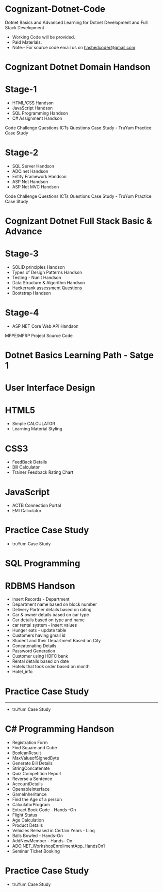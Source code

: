 # Cognizant-Dotnet-Code
Dotnet Basics and Advanced Learning  for Dotnet Development and Full Stack Development

* Working Code will be provided.
* Paid Materials.
* Note:- For source code email us on hashedcoder@gmail.com

# Cognizant Dotnet Domain Handson

# Stage-1

* HTML/CSS Handson
* JavaScript Handson
* SQL Programming Handson
* C# Assignment Handson

Code Challenge Questions
ICTs Questions
Case Study - TruYum Practice Case Study 

# Stage-2

* SQL Server Handson
* ADO.net Handson
* Entity Framework Handson
* ASP.Net Handson
* ASP.Net MVC Handson

Code Challenge Questions
ICTs Questions
Case Study - TruYum Practice Case Study

# Cognizant Dotnet Full Stack Basic & Advance

# Stage-3

* SOLID principles Handson
* Types of Design Patterns Handson
* Testing - Nunit Handson
* Data Structure & Algorithm Handson
* Hackerrank assessment Questions
* Bootstrap Handson

# Stage-4

* ASP.NET Core Web API Handson

MFPE/MFRP Project Source Code

# Dotnet Basics Learning Path - Satge 1

# User Interface Design

# HTML5

* Simple CALCULATOR
* Learning Material Styling

# CSS3

* FeedBack Details
* Bill Calculator
* Trainer Feedback Rating Chart

# JavaScript

* ACTB Connection Portal
* EMI Calculator

# Practice Case Study

* truYum Case Study

# SQL Programming

# RDBMS Handson

* Insert Records - Department
* Department name based on block number
* Delivery Partner details based on rating
* Car & owner details based on car type
* Car details based on type and name
* car rental system - Insert values
* Hunger eats - update table
* Customers having gmail id
* Student and their Department Based on City
* Concatenating Details
* Password Generation
* Customer using HDFC bank
* Rental details based on date
* Hotels that took order based on month
* Hotel_info

# Practice Case Study
-------------------------
* truYum Case Study

# C# Programming Handson

* Registration Form
* Find Square and Cube
* BooleanResult
* MaxValueofSignedByte
* Generate Bill Details
* StringConcatenate
* Quiz Competition Report
* Reverse a Sentence
* AccountDetails
* OpenableInterface
* GameInheritance
* Find the Age of a person
* CalculatorProgram
* Extract Book Code - Hands -On
* Flight Status
* Age Calculation
* Product Details
* Vehicles Released in Certain Years - Linq
* Balls Bowled - Hands-On
* AddNewMember - Hands- On
* ADO.NET_WorkshopEnrollmentApp_HandsOn1
* Seminar Ticket Booking

# Practice Case Study

* truYum Case Study

